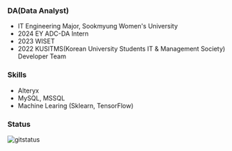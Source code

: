 ### DA(Data Analyst)
- IT Engineering Major, Sookmyung Women's University
- 2024 EY ADC-DA Intern
- 2023 WISET 
- 2022 KUSITMS(Korean University Students IT & Management Society) Developer Team

### Skills
- Alteryx
- MySQL, MSSQL
- Machine Learing (Sklearn, TensorFlow)

</div>

### Status
![gitstatus](https://github-readme-stats.vercel.app/api?username=EunaAhn&theme=blue-green)

